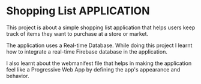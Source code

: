 # Shopping List APPLICATION
This project is about a simple shopping list  application that helps users keep track of items they
want to purchase at a store or market.

The application uses a Real-time Database.
While doing this project I learnt how to integrate a real-time Firebase database in the
application.

I also learnt about the webmanifest file that helps in making the application feel like a
Progressive Web App by defining the app's appearance and behavior.
